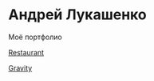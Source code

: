 
# Андрей Лукашенко
Моё портфолио


[Restaurant](https://lukashandrew.github.io/Restaurant/ "Сайт 1")

[Gravity](https://lukashandrew.github.io/gravity/ "Сайт 2")
